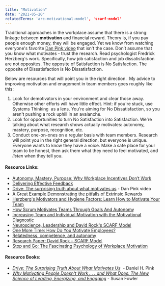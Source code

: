 ```yaml
---
title: "Motivation"
date: "2021-05-20"
relatedTerms: 'arc-motivational-model', 'scarf-model'
---
```


Traditional approaches in the workplace assume that there is a strong linkage between **motivation** and financial reward. Theory is, if you pay people enough money, they will be engaged. Yet we know from watching everyone's favorite [Dan Pink video](https://www.youtube.com/watch?v=u6XAPnuFjJc) that isn't the case. Don’t assume that you know what motivates - trust the research. Read psychologist Fredrick Herzberg's work. Specifically, how job satisfaction and job dissatisfaction are not opposites. The opposite of Satisfaction is No Satisfaction. The opposite of Dissatisfaction is No Dissatisfaction.

Below are resources that will point you in the right direction.  My advice to improving motivation and enagement in team members goes roughly like this:

1. Look for demotivators in your environment and clear those away. Otherwise other efforts will have little effect. Hint: if you're stuck, use Systems Thinking  as a lens. You're aiming for No Dissatisfaction, so you aren't pushing a rock uphill in an avalanche.
2. Look for opportunities to turn No Satisfaction into Satisfaction. We're talking about what research shows actually motivates: autonomy, mastery, purpose, recognition, etc.
3. Conduct one-on-ones on a regular basis with team members. Research will point you in the right general direction, but everyone is unique. Everyone wants to know they have a voice. Make a safe place for your team to be honest, then ask them what they need to feel motivated, and _listen_ when they tell you.

#### Resource Links:

- [Autonomy, Mastery, Purpose: Why Workplace Incentives Don’t Work](http://agilelifestyle.net/autonomy-mastery-purpose)
- [Delivering Effective Feedback](https://www.ayeconference.com/delivering-effective-feedback.html)
- [Drive: The surprising truth about what motivates us](https://www.youtube.com/watch?v=u6XAPnuFjJc) - Dan Pink video
- [A Great Example Demonstrating the pitfalls of Extrinsic Rewards](https://larryferlazzo.edublogs.org/2012/05/23/a-great-example-demonstrating-the-pitfalls-of-extrinsic-rewards/)
- [Herzberg's Motivators and Hygiene Factors: Learn How to Motivate Your Team](https://www.mindtools.com/pages/article/herzberg-motivators-hygiene-factors.htm)
- [How Scrum Motivates Teams Through Goals And Autonomy](https://medium.com/the-liberators/in-depth-how-scrum-motivates-teams-through-goals-and-autonomy-61c9fda17958)
- [Increasing Team and Individual Motivation with the Motivational Diagnostic](https://www.infoq.com/articles/motivational-diagnostic/)
- [Neuroscience, Leadership and David Rock's SCARF Model](https://www.edbatista.com/2010/03/scarf.html)
- [One More Time: How Do You Motivate Employees?](https://hbr.org/2003/01/one-more-time-how-do-you-motivate-employees)
- [Relatedness, competence, and autonomy](https://baatz.io/2019/relatedness-competence-autonomy/)
- [Research Paper: David Rock – SCARF Model](https://coachcampus.com/coach-portfolios/research-papers/hillik-nissani-david-rock-scarf-model/)
- [Stop and Go: The Fascinating Psychology of Workplace Motivation](https://blog.bonus.ly/psychology-of-workplace-motivation)

#### Resource Books:

- [_Drive: The Surprising Truth About What Motivates Us_](https://www.amazon.ca/Drive-Surprising-Truth-About-Motivates/dp/1594484805/&tag=notesfromatoo-20)  - Daniel H. Pink
- [_Why Motivating People Doesn't Work . . . and What Does: The New Science of Leading, Energizing, and Engaging_](https://www.amazon.ca/Motivating-People-Doesnt-Work-What/dp/1626569452/&tag=notesfromatoo-20) - Susan Fowler


